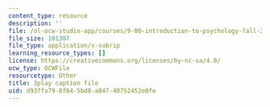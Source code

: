 ```yaml
---
content_type: resource
description: ''
file: /ol-ocw-studio-app/courses/9-00-introduction-to-psychology-fall-2004/d937fa798f045bd8a04740752452e8fe_10494.vtt
file_size: 101307
file_type: application/x-subrip
learning_resource_types: []
license: https://creativecommons.org/licenses/by-nc-sa/4.0/
ocw_type: OCWFile
resourcetype: Other
title: 3play caption file
uid: d937fa79-8f04-5bd8-a047-40752452e8fe
---
```

